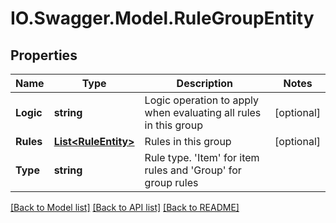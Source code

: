 # IO.Swagger.Model.RuleGroupEntity
## Properties

Name | Type | Description | Notes
------------ | ------------- | ------------- | -------------
**Logic** | **string** | Logic operation to apply when evaluating all rules in this group | [optional] 
**Rules** | [**List&lt;RuleEntity&gt;**](RuleEntity.md) | Rules in this group | [optional] 
**Type** | **string** | Rule type.  &#x27;Item&#x27; for item rules and &#x27;Group&#x27; for group rules | 

[[Back to Model list]](../README.md#documentation-for-models) [[Back to API list]](../README.md#documentation-for-api-endpoints) [[Back to README]](../README.md)

